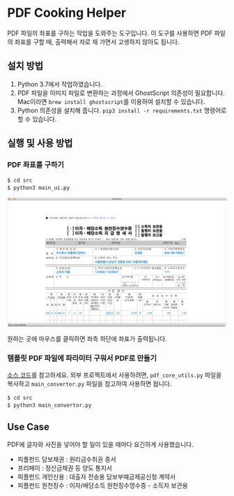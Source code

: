 # PDF Cooking Helper
PDF 파일의 좌표를 구하는 작업을 도와주는 도구입니다.
이 도구를 사용하면 PDF 파일의 좌표를 구할 때, 출력해서 자로 재 가면서 고생하지 않아도 됩니다.

## 설치 방법

1. Python 3.7에서 작업하였습니다.
2. PDF 파일을 이미지 파일로 변환하는 과정에서 GhostScript 의존성이 필요합니다. Mac이라면 `brew install ghostscript`를 이용하여 설치할 수 있습니다.
3. Python 의존성을 설치해 줍니다. `pip3 install -r requirements.txt` 명령어로 할 수 있습니다.

## 실행 및 사용 방법

### PDF 좌표를 구하기
```sh
$ cd src
$ python3 main_ui.py
```

![사진](screenshot.png)

원하는 곳에 마우스를 클릭하면 좌측 하단에 좌표가 출력됩니다.

### 템플릿 PDF 파일에 파라미터 구워서 PDF로 만들기

[소스 코드](src/main_convertor.py)를 참고하세요.
외부 프로젝트에서 사용하려면, `pdf_core_utils.py` 파일을 복사하고 `main_convertor.py` 파일을 참고하여 사용하면 됩니다.

```sh
$ cd src
$ python3 main_convertor.py
```

## Use Case

PDF에 글자와 사진을 넣어야 할 일이 있을 때마다 요긴하게 사용했습니다.

* 피플펀드 담보채권 : 원리금수취권 증서
* 프리페이 : 정산금채권 등 양도 통지서
* 피플펀드 개인신용 : 대출자 전송용 담보부예금제공신청 계약서
* 피플펀드 원천징수 : 이자/배당소득 원천징수영수증 - 소득자 보관용
